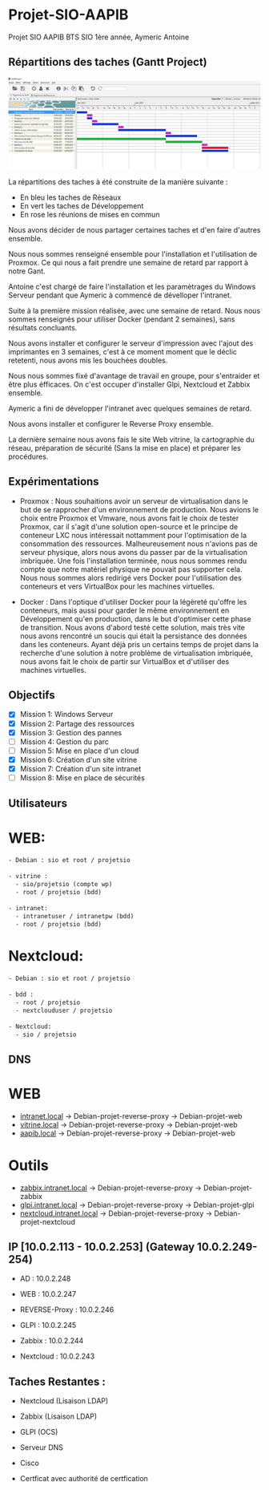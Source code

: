 # Projet-SIO-AAPIB
 Projet SIO AAPIB BTS SIO 1ère année, Aymeric Antoine
 
 ## Répartitions des taches (Gantt Project)
 
![alt text](https://github.com/aymericcucherousset/Projet-SIO-AAPIB/blob/main/GANT.png)

La répartitions des taches à été construite de la manière suivante : 

- En bleu les taches de Réseaux
- En vert les taches de Développement
- En rose les réunions de mises en commun 

Nous avons décider de nous partager certaines taches et d'en faire d'autres ensemble. 

Nous nous sommes renseigné ensemble pour l'installation et l'utilisation de Proxmox. Ce qui nous a fait prendre une semaine de retard par rapport à notre Gant.

Antoine c'est chargé de faire l'installation et les paramètrages du Windows Serveur pendant que Aymeric à commencé de dévelloper l'intranet.

Suite à la première mission réalisée, avec une semaine de retard. Nous nous sommes renseignés pour utiliser Docker (pendant 2 semaines), sans résultats concluants.  

Nous avons installer et configurer le serveur d'impression avec l'ajout des imprimantes en 3 semaines, c'est à ce moment moment que le déclic retetenti, nous avons mis les bouchées doubles.

Nous nous sommes fixé d'avantage de travail en groupe, pour s'entraider et être plus éfficaces.
On c'est occuper d'installer Glpi, Nextcloud et Zabbix ensemble.

Aymeric a fini de développer l'intranet avec quelques semaines de retard.

Nous avons installer et configurer le Reverse Proxy ensemble.

La dernière semaine nous avons fais le site Web vitrine, la cartographie du réseau, préparation de sécurité (Sans la mise en place) et préparer les procédures.

## Expérimentations

- Proxmox : 
      Nous souhaitions avoir un serveur de virtualisation dans le but de se rapprocher d'un environnement de production. Nous avions le choix entre Proxmox et Vmware, nous avons fait le choix de tester Proxmox, car il s'agit d'une solution open-source et le principe de conteneur LXC nous intéressait nottamment pour l'optimisation de la consommation des ressources. Malheureusement nous n'avions pas de serveur physique, alors nous avons du passer par de la virtualisation imbriquée. Une fois l'installation terminée, nous nous sommes rendu compte que notre matériel physique ne pouvait pas supporter cela. Nous nous sommes alors redirigé vers Docker pour l'utilisation des conteneurs et vers VirtualBox pour les machines virtuelles.
      
-  Docker :
      Dans l'optique d'utiliser Docker pour la légèreté qu'offre les conteneurs, mais aussi pour garder le même environnement en Développement qu'en production, dans le but d'optimiser cette phase de transition. Nous avons d'abord testé cette solution, mais très vite nous avons rencontré un soucis qui était la persistance des données dans les conteneurs. Ayant déjà pris un certains temps de projet dans la recherche d'une solution à notre problème de virtualisation imbriquée, nous avons fait le choix de partir sur VirtualBox et d'utiliser des machines virtuelles.
      
## Objectifs

- [x] Mission 1: Windows Serveur
- [x] Mission 2: Partage des ressources
- [x] Mission 3: Gestion des pannes
- [ ] Mission 4: Gestion du parc
- [ ] Mission 5: Mise en place d'un cloud
- [x] Mission 6: Création d'un site vitrine
- [x] Mission 7: Création d'un site intranet
- [ ] Mission 8: Mise en place de sécurités

## Utilisateurs
  # WEB:
    - Debian : sio et root / projetsio
    
    - vitrine : 
      - sio/projetsio (compte wp)
      - root / projetsio (bdd)
      
    - intranet:
      - intranetuser / intranetpw (bdd)
      - root / projetsio (bdd)
      
 # Nextcloud:
    - Debian : sio et root / projetsio
    
    - bdd : 
      - root / projetsio 
      - nextclouduser / projetsio
      
    - Nextcloud:
      - sio / projetsio


## DNS

  # WEB 
  - [intranet.local](http://intranet.local) -> Debian-projet-reverse-proxy -> Debian-projet-web
  - [vitrine.local](http://vitrine.local)   -> Debian-projet-reverse-proxy -> Debian-projet-web
  - [aapib.local](http://aapib.local)       -> Debian-projet-reverse-proxy -> Debian-projet-web
  
  # Outils 
  - [zabbix.intranet.local](http://zabbix.intranet.local)       -> Debian-projet-reverse-proxy -> Debian-projet-zabbix
  - [glpi.intranet.local](http://glpi.intranet.local)           -> Debian-projet-reverse-proxy -> Debian-projet-glpi
  - [nextcloud.intranet.local](http://nextcloud.intranet.local) -> Debian-projet-reverse-proxy -> Debian-projet-nextcloud


## IP [10.0.2.113 - 10.0.2.253] (Gateway 10.0.2.249-254)

  - AD            : 10.0.2.248

  - WEB           : 10.0.2.247
  - REVERSE-Proxy : 10.0.2.246
  - GLPI          : 10.0.2.245
  - Zabbix        : 10.0.2.244
  - Nextcloud     : 10.0.2.243
 

## Taches Restantes :

  - Nextcloud (Lisaison LDAP)
  - Zabbix    (Lisaison LDAP)
  - GLPI      (OCS)

  - Serveur DNS

  - Cisco
  - Certficat avec authorité de certfication
